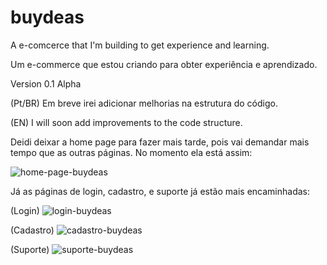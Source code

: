 # buydeas
A e-comcerce that I'm building to get experience and learning.

Um e-commerce que estou criando para obter experiência e aprendizado.

Version 0.1 Alpha

(Pt/BR) Em breve irei adicionar melhorias na estrutura do código. 

(EN)  I will soon add improvements to the code structure.

Deidi deixar a home page para fazer mais tarde, pois vai demandar mais tempo que as outras páginas. No momento ela está assim:

![home-page-buydeas](https://user-images.githubusercontent.com/80636884/112549578-c8e81680-8d9c-11eb-9a94-d05db48f5ec9.jpg)

Já as páginas de login, cadastro, e suporte já estão mais encaminhadas:

(Login)
![login-buydeas](https://user-images.githubusercontent.com/80636884/112549713-fc2aa580-8d9c-11eb-9ac1-8c8b1f58726a.jpg)

(Cadastro)
![cadastro-buydeas](https://user-images.githubusercontent.com/80636884/112549754-0d73b200-8d9d-11eb-8053-046fad02c2a5.jpg)


(Suporte)
![suporte-buydeas](https://user-images.githubusercontent.com/80636884/112549789-1c5a6480-8d9d-11eb-8a1a-08355807c425.jpg)

